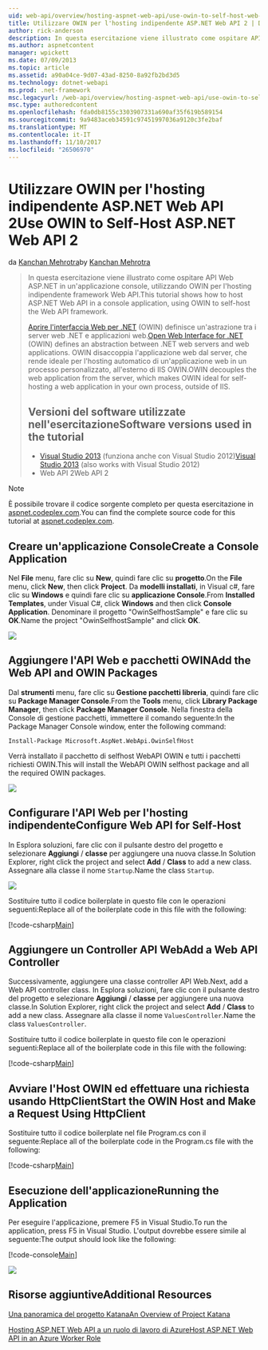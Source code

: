 ```yaml
---
uid: web-api/overview/hosting-aspnet-web-api/use-owin-to-self-host-web-api
title: Utilizzare OWIN per l'hosting indipendente ASP.NET Web API 2 | Documenti Microsoft
author: rick-anderson
description: In questa esercitazione viene illustrato come ospitare API Web ASP.NET in un'applicazione console, utilizzando OWIN per l'hosting indipendente framework Web API. Aprire interfaccia Web per .NET (OWIN) d...
ms.author: aspnetcontent
manager: wpickett
ms.date: 07/09/2013
ms.topic: article
ms.assetid: a90a04ce-9d07-43ad-8250-8a92fb2bd3d5
ms.technology: dotnet-webapi
ms.prod: .net-framework
msc.legacyurl: /web-api/overview/hosting-aspnet-web-api/use-owin-to-self-host-web-api
msc.type: authoredcontent
ms.openlocfilehash: fda0db8155c3303907331a690af35f619b589154
ms.sourcegitcommit: 9a9483aceb34591c97451997036a9120c3fe2baf
ms.translationtype: MT
ms.contentlocale: it-IT
ms.lasthandoff: 11/10/2017
ms.locfileid: "26506970"
---
```

<a name="use-owin-to-self-host-aspnet-web-api-2"></a><span data-ttu-id="984df-104">Utilizzare OWIN per l'hosting indipendente ASP.NET Web API 2</span><span class="sxs-lookup"><span data-stu-id="984df-104">Use OWIN to Self-Host ASP.NET Web API 2</span></span>
====================
<span data-ttu-id="984df-105">da [Kanchan Mehrotra](https://twitter.com/kanchanmeh)</span><span class="sxs-lookup"><span data-stu-id="984df-105">by [Kanchan Mehrotra](https://twitter.com/kanchanmeh)</span></span>

> <span data-ttu-id="984df-106">In questa esercitazione viene illustrato come ospitare API Web ASP.NET in un'applicazione console, utilizzando OWIN per l'hosting indipendente framework Web API.</span><span class="sxs-lookup"><span data-stu-id="984df-106">This tutorial shows how to host ASP.NET Web API in a console application, using OWIN to self-host the Web API framework.</span></span>
> 
> <span data-ttu-id="984df-107">[Aprire l'interfaccia Web per .NET](http://owin.org) (OWIN) definisce un'astrazione tra i server web .NET e applicazioni web.</span><span class="sxs-lookup"><span data-stu-id="984df-107">[Open Web Interface for .NET](http://owin.org) (OWIN) defines an abstraction between .NET web servers and web applications.</span></span> <span data-ttu-id="984df-108">OWIN disaccoppia l'applicazione web dal server, che rende ideale per l'hosting automatico di un'applicazione web in un processo personalizzato, all'esterno di IIS OWIN.</span><span class="sxs-lookup"><span data-stu-id="984df-108">OWIN decouples the web application from the server, which makes OWIN ideal for self-hosting a web application in your own process, outside of IIS.</span></span>
> 
> ## <a name="software-versions-used-in-the-tutorial"></a><span data-ttu-id="984df-109">Versioni del software utilizzate nell'esercitazione</span><span class="sxs-lookup"><span data-stu-id="984df-109">Software versions used in the tutorial</span></span>
> 
> 
> - <span data-ttu-id="984df-110">[Visual Studio 2013](https://www.microsoft.com/visualstudio/eng/2013-downloads) (funziona anche con Visual Studio 2012)</span><span class="sxs-lookup"><span data-stu-id="984df-110">[Visual Studio 2013](https://www.microsoft.com/visualstudio/eng/2013-downloads) (also works with Visual Studio 2012)</span></span>
> - <span data-ttu-id="984df-111">Web API 2</span><span class="sxs-lookup"><span data-stu-id="984df-111">Web API 2</span></span>


> [!NOTE]
> <span data-ttu-id="984df-112">È possibile trovare il codice sorgente completo per questa esercitazione in [aspnet.codeplex.com](https://aspnet.codeplex.com/SourceControl/latest#Samples/WebApi/OwinSelfhostSample/ReadMe.txt).</span><span class="sxs-lookup"><span data-stu-id="984df-112">You can find the complete source code for this tutorial at [aspnet.codeplex.com](https://aspnet.codeplex.com/SourceControl/latest#Samples/WebApi/OwinSelfhostSample/ReadMe.txt).</span></span>


## <a name="create-a-console-application"></a><span data-ttu-id="984df-113">Creare un'applicazione Console</span><span class="sxs-lookup"><span data-stu-id="984df-113">Create a Console Application</span></span>

<span data-ttu-id="984df-114">Nel **File** menu, fare clic su **New**, quindi fare clic su **progetto**.</span><span class="sxs-lookup"><span data-stu-id="984df-114">On the **File** menu, click **New**, then click **Project**.</span></span> <span data-ttu-id="984df-115">Da **modelli installati**, in Visual c#, fare clic su **Windows** e quindi fare clic su **applicazione Console**.</span><span class="sxs-lookup"><span data-stu-id="984df-115">From **Installed Templates**, under Visual C#, click **Windows** and then click **Console Application**.</span></span> <span data-ttu-id="984df-116">Denominare il progetto "OwinSelfhostSample" e fare clic su **OK**.</span><span class="sxs-lookup"><span data-stu-id="984df-116">Name the project "OwinSelfhostSample" and click **OK**.</span></span>

[![](use-owin-to-self-host-web-api/_static/image2.png)](use-owin-to-self-host-web-api/_static/image1.png)

## <a name="add-the-web-api-and-owin-packages"></a><span data-ttu-id="984df-117">Aggiungere l'API Web e pacchetti OWIN</span><span class="sxs-lookup"><span data-stu-id="984df-117">Add the Web API and OWIN Packages</span></span>

<span data-ttu-id="984df-118">Dal **strumenti** menu, fare clic su **Gestione pacchetti libreria**, quindi fare clic su **Package Manager Console**.</span><span class="sxs-lookup"><span data-stu-id="984df-118">From the **Tools** menu, click **Library Package Manager**, then click **Package Manager Console**.</span></span> <span data-ttu-id="984df-119">Nella finestra della Console di gestione pacchetti, immettere il comando seguente:</span><span class="sxs-lookup"><span data-stu-id="984df-119">In the Package Manager Console window, enter the following command:</span></span>

`Install-Package Microsoft.AspNet.WebApi.OwinSelfHost`

<span data-ttu-id="984df-120">Verrà installato il pacchetto di selfhost WebAPI OWIN e tutti i pacchetti richiesti OWIN.</span><span class="sxs-lookup"><span data-stu-id="984df-120">This will install the WebAPI OWIN selfhost package and all the required OWIN packages.</span></span>

[![](use-owin-to-self-host-web-api/_static/image4.png)](use-owin-to-self-host-web-api/_static/image3.png)

## <a name="configure-web-api-for-self-host"></a><span data-ttu-id="984df-121">Configurare l'API Web per l'hosting indipendente</span><span class="sxs-lookup"><span data-stu-id="984df-121">Configure Web API for Self-Host</span></span>

<span data-ttu-id="984df-122">In Esplora soluzioni, fare clic con il pulsante destro del progetto e selezionare **Aggiungi** / **classe** per aggiungere una nuova classe.</span><span class="sxs-lookup"><span data-stu-id="984df-122">In Solution Explorer, right click the project and select **Add** / **Class** to add a new class.</span></span> <span data-ttu-id="984df-123">Assegnare alla classe il nome `Startup`.</span><span class="sxs-lookup"><span data-stu-id="984df-123">Name the class `Startup`.</span></span>

![](use-owin-to-self-host-web-api/_static/image5.png)

<span data-ttu-id="984df-124">Sostituire tutto il codice boilerplate in questo file con le operazioni seguenti:</span><span class="sxs-lookup"><span data-stu-id="984df-124">Replace all of the boilerplate code in this file with the following:</span></span>

[!code-csharp[Main](use-owin-to-self-host-web-api/samples/sample1.cs)]

## <a name="add-a-web-api-controller"></a><span data-ttu-id="984df-125">Aggiungere un Controller API Web</span><span class="sxs-lookup"><span data-stu-id="984df-125">Add a Web API Controller</span></span>

<span data-ttu-id="984df-126">Successivamente, aggiungere una classe controller API Web.</span><span class="sxs-lookup"><span data-stu-id="984df-126">Next, add a Web API controller class.</span></span> <span data-ttu-id="984df-127">In Esplora soluzioni, fare clic con il pulsante destro del progetto e selezionare **Aggiungi** / **classe** per aggiungere una nuova classe.</span><span class="sxs-lookup"><span data-stu-id="984df-127">In Solution Explorer, right click the project and select **Add** / **Class** to add a new class.</span></span> <span data-ttu-id="984df-128">Assegnare alla classe il nome `ValuesController`.</span><span class="sxs-lookup"><span data-stu-id="984df-128">Name the class `ValuesController`.</span></span>

<span data-ttu-id="984df-129">Sostituire tutto il codice boilerplate in questo file con le operazioni seguenti:</span><span class="sxs-lookup"><span data-stu-id="984df-129">Replace all of the boilerplate code in this file with the following:</span></span>

[!code-csharp[Main](use-owin-to-self-host-web-api/samples/sample2.cs)]

## <a name="start-the-owin-host-and-make-a-request-using-httpclient"></a><span data-ttu-id="984df-130">Avviare l'Host OWIN ed effettuare una richiesta usando HttpClient</span><span class="sxs-lookup"><span data-stu-id="984df-130">Start the OWIN Host and Make a Request Using HttpClient</span></span>

<span data-ttu-id="984df-131">Sostituire tutto il codice boilerplate nel file Program.cs con il seguente:</span><span class="sxs-lookup"><span data-stu-id="984df-131">Replace all of the boilerplate code in the Program.cs file with the following:</span></span>

[!code-csharp[Main](use-owin-to-self-host-web-api/samples/sample3.cs)]

## <a name="running-the-application"></a><span data-ttu-id="984df-132">Esecuzione dell'applicazione</span><span class="sxs-lookup"><span data-stu-id="984df-132">Running the Application</span></span>

<span data-ttu-id="984df-133">Per eseguire l'applicazione, premere F5 in Visual Studio.</span><span class="sxs-lookup"><span data-stu-id="984df-133">To run the application, press F5 in Visual Studio.</span></span> <span data-ttu-id="984df-134">L'output dovrebbe essere simile al seguente:</span><span class="sxs-lookup"><span data-stu-id="984df-134">The output should look like the following:</span></span>

[!code-console[Main](use-owin-to-self-host-web-api/samples/sample4.cmd)]

![](use-owin-to-self-host-web-api/_static/image6.png)

## <a name="additional-resources"></a><span data-ttu-id="984df-135">Risorse aggiuntive</span><span class="sxs-lookup"><span data-stu-id="984df-135">Additional Resources</span></span>

[<span data-ttu-id="984df-136">Una panoramica del progetto Katana</span><span class="sxs-lookup"><span data-stu-id="984df-136">An Overview of Project Katana</span></span>](../../../aspnet/overview/owin-and-katana/an-overview-of-project-katana.md)

[<span data-ttu-id="984df-137">Hosting ASP.NET Web API a un ruolo di lavoro di Azure</span><span class="sxs-lookup"><span data-stu-id="984df-137">Host ASP.NET Web API in an Azure Worker Role</span></span>](host-aspnet-web-api-in-an-azure-worker-role.md)
